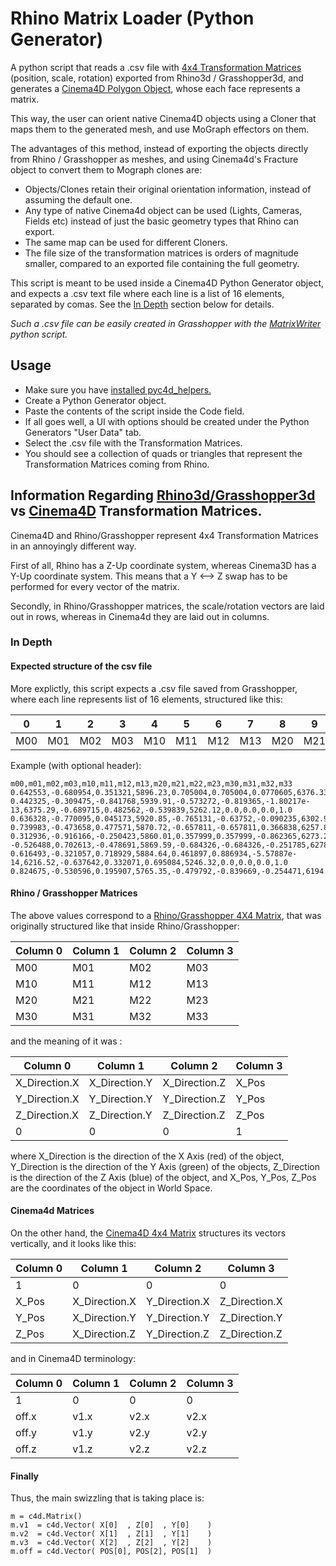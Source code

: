 # Rhino Matrix Loader (Python Generator)
A python script that reads a .csv file with [4x4 Transformation Matrices](https://developer.rhino3d.com/api/RhinoCommon/html/T_Rhino_Geometry_Transform.htm) (position, scale, rotation) exported from Rhino3d / Grasshopper3d, and generates a [Cinema4D Polygon Object](https://developers.maxon.net/docs/Cinema4DPythonSDK/html/modules/c4d/C4DAtom/GeListNode/BaseList2D/BaseObject/PointObject/PolygonObject/index.html), whose each face represents a matrix.

This way, the user can orient native Cinema4D objects using a Cloner that maps them to the generated mesh, and use MoGraph effectors on them.

The advantages of this method, instead of exporting the objects directly from Rhino / Grasshopper as meshes, and using Cinema4d's Fracture object to convert them to Mograph clones are:
* Objects/Clones retain their original orientation information, instead of assuming the default one.
* Any type of native Cinema4d object can be used (Lights, Cameras, Fields etc) instead of just the basic geometry types that Rhino can export.
* The same map can be used for different Cloners.
* The file size of the transformation matrices is orders of magnitude smaller, compared to an exported file containing the full geometry.

This script is meant to be used inside a Cinema4D Python Generator object, and expects a .csv text file where each line is a list of 16 elements, separated by comas. See the [In Depth](https://github.com/GeorgeAdamon/pyc4d_helpers/blob/master/scripts/RhinoMatrixLoader/README.md#expected-structure-of-the-csv-file) section below for details. 


_Such a .csv file can be easily created in Grasshopper with the [MatrixWriter](https://github.com/GeorgeAdamon/gh_helpers/blob/master/MatrixWriter.py) python script._


## Usage
* Make sure you have [installed pyc4d_helpers.](https://github.com/GeorgeAdamon/pyc4d_helpers/tree/master/scripts#installation-notes)
* Create a Python Generator object.
* Paste the contents of the script inside the Code field.
* If all goes well, a UI with options should be created under the Python Generators "User Data" tab.
* Select the .csv file with the Transformation Matrices.
* You should see a collection of quads or triangles that represent the Transformation Matrices coming from Rhino.

## Information Regarding [Rhino3d/Grasshopper3d](https://developer.rhino3d.com/api/RhinoCommon/html/T_Rhino_Geometry_Transform.htm) vs [Cinema4D](https://developers.maxon.net/docs/Cinema4DPythonSDK/html/misc/matrixfundamental.html) Transformation Matrices.
Cinema4D and Rhino/Grasshopper represent 4x4 Transformation Matrices in an annoyingly different way.

First of all, Rhino has a Z-Up coordinate system, whereas Cinema3D has a Y-Up coordinate system. This means that a Y <--> Z swap has to be performed for every vector of the matrix.

Secondly, in Rhino/Grasshopper matrices, the scale/rotation vectors are laid out in rows, whereas in Cinema4d they are laid out in columns.

### In Depth
#### Expected structure of the csv file
More explictly, this script expects a .csv file saved from Grasshopper, where each line represents list of 16 elements, structured like this:

|  0  |  1  |  2  |  3  |  4  |  5  |  6  |  7  |  8  |  9  |  10 |  11 |  12 |  13 |  14 |  15 |
|-----|-----|-----|-----|-----|-----|-----|-----|-----|-----|-----|-----|-----|-----|-----|-----|
| M00 | M01 | M02 | M03 | M10 | M11 | M12 | M13 | M20 | M21 | M22 | M23 | M30 | M31 | M32 | M33 |

Example (with optional header):
```
m00,m01,m02,m03,m10,m11,m12,m13,m20,m21,m22,m23,m30,m31,m32,m33
0.642553,-0.680954,0.351321,5896.23,0.705004,0.705004,0.0770605,6376.33,-0.300158,0.198167,0.933078,5275.23,0.0,0.0,0.0,1.0
0.442325,-0.309475,-0.841768,5939.91,-0.573272,-0.819365,-1.80217e-13,6375.29,-0.689715,0.482562,-0.539839,5262.12,0.0,0.0,0.0,1.0
0.636328,-0.770095,0.045173,5920.85,-0.765131,-0.63752,-0.090235,6302.94,0.0982882,0.0228558,-0.994896,5268.35,0.0,0.0,0.0,1.0
0.739983,-0.473658,0.477571,5870.72,-0.657811,-0.657811,0.366838,6257.80,0.140395,-0.585605,-0.798346,5272.14,0.0,0.0,0.0,1.0
0.312936,-0.916166,-0.250423,5860.01,0.357999,0.357999,-0.862365,6273.24,0.87972,0.180214,0.440017,5267.71,0.0,0.0,0.0,1.0
-0.526488,0.702613,-0.478691,5869.59,-0.684326,-0.684326,-0.251785,6278.27,-0.504488,0.195018,0.841106,5250.89,0.0,0.0,0.0,1.0
0.616493,-0.321057,0.718929,5884.64,0.461897,0.886934,-5.57887e-14,6216.52,-0.637642,0.332071,0.695084,5246.32,0.0,0.0,0.0,1.0
0.824675,-0.530596,0.195907,5765.35,-0.479792,-0.839669,-0.254471,6194.11,0.299519,0.115861,-0.947029,5237.77,0.0,0.0,0.0,1.0
```
#### Rhino / Grasshopper Matrices
The above values correspond to a [Rhino/Grasshopper 4X4 Matrix](https://developer.rhino3d.com/api/RhinoCommon/html/T_Rhino_Geometry_Transform.htm), that was originally structured like that inside Rhino/Grasshopper:

|Column 0|Column 1|Column 2|Column 3|
|-----|-----|-----|-----|
| M00 | M01 | M02 | M03 |
| M10 | M11 | M12 | M13 |
| M20 | M21 | M22 | M23 |
| M30 | M31 | M32 | M33 |

and the meaning of it was :

|Column 0|Column 1|Column 2|Column 3|
|-----|-----|-----|-----|
| X_Direction.X | X_Direction.Y | X_Direction.Z | X_Pos |
| Y_Direction.X | Y_Direction.Y | Y_Direction.Z | Y_Pos |
| Z_Direction.X | Z_Direction.Y | Z_Direction.Z | Z_Pos |
|       0       |       0       |       0       |   1   |

where X_Direction is the direction of the X Axis (red) of the object, Y_Direction is the direction of the Y Axis (green) of the objects, Z_Direction is the direction of the Z Axis (blue) of the object, and X_Pos, Y_Pos, Z_Pos are the coordinates of the object in World Space.

#### Cinema4d Matrices
On the other hand, the [Cinema4D 4x4 Matrix](https://developers.maxon.net/docs/Cinema4DPythonSDK/html/misc/matrixfundamental.html) structures its vectors vertically, and it looks like this:

|Column 0|Column 1|Column 2|Column 3|
|-----|-----|-----|-----|
|   1   |       0       |       0       |       0       |
| X_Pos | X_Direction.X | Y_Direction.X | Z_Direction.X |
| Y_Pos | X_Direction.Y | Y_Direction.Y | Z_Direction.Y |
| Z_Pos | X_Direction.Z | Y_Direction.Z | Z_Direction.Z |

and in Cinema4D terminology:

|Column 0|Column 1|Column 2|Column 3|
|-----|-----|-----|-----|
|   1   |   0   |   0   |   0   |
| off.x |  v1.x |  v2.x |  v2.x |
| off.y |  v1.y |  v2.y |  v2.y |
| off.z |  v1.z |  v2.z |  v2.z |

#### Finally
Thus, the main swizzling that is taking place is:

``` 
m = c4d.Matrix()
m.v1  = c4d.Vector( X[0]  , Z[0]  , Y[0]    )
m.v2  = c4d.Vector( X[1]  , Z[1]  , Y[1]    )
m.v3  = c4d.Vector( X[2]  , Z[2]  , Y[2]    )
m.off = c4d.Vector( POS[0], POS[2], POS[1]  )
```

